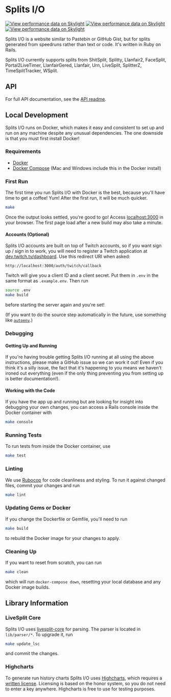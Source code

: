 # Splits I/O

[![View performance data on Skylight](https://badges.skylight.io/typical/l4aQWIYa50pX.svg)](https://oss.skylight.io/app/applications/l4aQWIYa50pX)
[![View performance data on Skylight](https://badges.skylight.io/problem/l4aQWIYa50pX.svg)](https://oss.skylight.io/app/applications/l4aQWIYa50pX)
[![View performance data on Skylight](https://badges.skylight.io/rpm/l4aQWIYa50pX.svg)](https://oss.skylight.io/app/applications/l4aQWIYa50pX)

Splits I/O is a website similar to Pastebin or GitHub Gist, but for splits generated from speedruns rather than text or
code. It's written in Ruby on Rails.

Splits I/O currently supports splits from ShitSplit, Splitty, Llanfair2, FaceSplit, Portal2LiveTimer, LlanfairGered,
Llanfair, Urn, LiveSplit, SplitterZ, TimeSplitTracker, WSplit.

## API
For full API documentation, see the [API readme][api-docs].

[api-docs]: ./docs/api.md

## Local Development
Splits I/O runs on Docker, which makes it easy and consistent to set up and run on any machine despite any unusual
dependencies. The one downside is that you must first install Docker!

### Requirements
* [Docker][docker-download]
* [Docker Compose][docker-compose-download] (Mac and Windows include this in the Docker install)

[docker-download]: https://www.docker.com/community-edition#/download
[docker-compose-download]: https://docs.docker.com/compose/install/

### First Run
The first time you run Splits I/O with Docker is the best, because you'll have time to get a coffee! Yum! After the
first run, it will be much quicker.
```sh
make
```
Once the output looks settled, you're good to go! Access [localhost:3000][localhost] in your browser. The first page
load after a new build may also take a minute.

[localhost]: http://localhost:3000/

#### Accounts (Optional)
Splits I/O accounts are built on top of Twitch accounts, so if you want sign up / sign in to work, you will need to
register a Twitch application at [dev.twitch.tv/dashboard](https://dev.twitch.tv/dashboard).
Use this redirect URI when asked:
```http
http://localhost:3000/auth/twitch/callback
```
Twitch will give you a client ID and a client secret. Put them in `.env` in the same format as `.example.env`. Then run
```sh
source .env
make build
```
before starting the server again and you're set!

(If you want to do the source step automatically in the future, use something
like [`autoenv`](https://github.com/kennethreitz/autoenv).)

### Debugging
#### Getting Up and Running
If you're having trouble getting Splits I/O running at all using the above instructions, please make a GitHub issue so
we can work it out! Even if you think it's a silly issue, the fact that it's happening to you means we haven't ironed
out everything (even if the only thing preventing you from setting up is better documentation!).

#### Working with the Code
If you have the app up and running but are looking for insight into debugging your own changes, you can access a Rails
console inside the Docker container with
```sh
make console
```

### Running Tests
To run tests from inside the Docker container, use
```sh
make test
```

### Linting
We use [Rubocop][rubocop] for code cleanliness and styling. To run it against changed files, commit your changes and run
```sh
make lint
```

[rubocop]: https://github.com/rubocop-hq/rubocop

### Updating Gems or Docker
If you change the Dockerfile or Gemfile, you'll need to run
```sh
make build
```
to rebuild the Docker image for your changes to apply.

### Cleaning Up
If you want to reset from scratch, you can run
```sh
make clean
```
which will run `docker-compose down`, resetting your local database and any Docker image builds.

## Library Information
### LiveSplit Core
Splits I/O uses [livesplit-core][livesplit-core] for parsing. The parser is located in `lib/parser/*`. To upgrade it,
run
```sh
make update_lsc
```
and commit the changes.

[livesplit-core]: https://github.com/LiveSplit/livesplit-core/

### Highcharts
To generate run history charts Splits I/O uses [Highcharts][highcharts-home], which requires a
[written license][highcharts-licenses]. Licensing is based on the honor system, so you do not need to enter a key
anywhere. Highcharts is free to use for testing purposes.

[highcharts-home]: https://www.highcharts.com/
[highcharts-licenses]: https://shop.highsoft.com/highcharts
